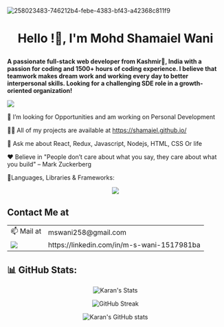 ![258023483-746212b4-febe-4383-bf43-a42368c811f9](https://github.com/karnking/karnking/assets/68837552/4ff069dd-5c5c-4a58-98de-5207fd6c235e)

# **<p align="center">Hello <devlopers/>!👋, I'm Mohd Shamaiel Wani</p>**
**A passionate full-stack web developer from Kashmir🍁, India with a passion for coding and 1500+ hours of coding experience. I believe that teamwork makes dream work and working every day to better interpersonal skills. Looking for a challenging SDE role in a growth-oriented organization!**

![](https://komarev.com/ghpvc/?username=shamaiel&label=Profile%20views&color=0e75b6&style=flat)


🌱 I’m looking for Opportunities and am working on Personal Development

👨‍💻 All of my projects are available at https://shamaiel.github.io/

💬 Ask me about React, Redux, Javascript, Nodejs, HTML, CSS Or life

 :heart: Believe in "People don’t care about what you say, they care about what you build" – Mark Zuckerberg

🧩Languages, Libraries & Frameworks:
<p align="center">
  <a href="https://skillicons.dev">
    <img src="https://skillicons.dev/icons?i=react,js,html,css,redux,tailwind,python,java,git" />
  </a>
</p>

## Contact Me at 

<table>
  <tr>
   <td>📫 Mail at</td>
   <td>mswani258@gmail.com</td>
   </tr>
  <tr>
    <td valign="end"><a target="_blank" href="https://linkedin.com/in/m-s-wani-1517981ba"><img src="https://img.shields.io/badge/LinkedIn-0077B5?style=for-the-badge&logo=linkedin&logoColor=white" /></a></td>
    <td valign="center">https://linkedin.com/in/m-s-wani-1517981ba</td>
  </tr>
</table>

## 📊 **GitHub Stats**:

<div align="center">

![Karan's Stats](https://github-readme-stats.vercel.app/api/top-langs/?username=karnking&layout=pie&theme=dark)

![GitHub Streak](https://github-readme-streak-stats.herokuapp.com?user=karnking&theme=github-dark&hide_border=true&date_format=j%20M%5B%20Y%5D)
  
![Karan's GitHub stats](https://github-readme-stats.vercel.app/api?username=karnking&show_icons=true&theme=radical)

</div>
